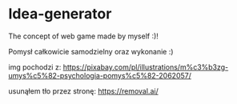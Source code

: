 # Idea-generator
The concept of web game made by myself :)!

Pomysł całkowicie samodzielny oraz wykonanie :)

img pochodzi z:
https://pixabay.com/pl/illustrations/m%c3%b3zg-umys%c5%82-psychologia-pomys%c5%82-2062057/

usunąłem tło przez stronę:
https://removal.ai/
